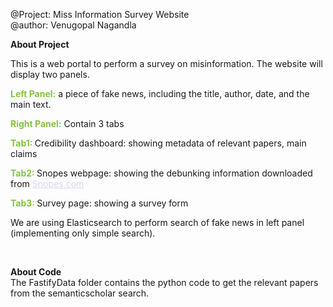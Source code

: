 @Project: Miss Information Survey Website <br>
@author: Venugopal Nagandla

<b>About Project</b><br>
<p>This is a web portal to perform a survey on misinformation. The website will display two panels. </p>
            <p><b style="color: #85c240;">Left Panel:</b> a piece of fake news, including the title, author, date, and the main text.</p>
            <p><b style="color: #85c240;">Right Panel:</b> Contain 3 tabs</p>
            <p><b style="color: #85c240;">Tab1: </b>Credibility dashboard: showing metadata of relevant papers, main claims</p>
            <p><b style="color: #85c240;">Tab2: </b>Snopes webpage: showing the debunking information downloaded from <a href="snopes.com" style="color: #d6d6f7">Snopes.com</a></p>
            <p><b style="color: #85c240;">Tab3: </b>Survey page: showing a survey form</p>
            <p>We are using Elasticsearch to perform search of fake news in left panel (implementing only simple search).</p><br>

<b>About Code</b><br>
The FastifyData folder contains the python code to get the relevant papers from the semanticscholar search.
